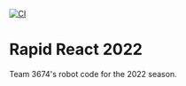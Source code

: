 [![CI](https://github.com/CloverBots/RapidReact2022/actions/workflows/main.yml/badge.svg)](https://github.com/CloverBots/RapidReact2022/actions/workflows/main.yml)

# Rapid React 2022

Team 3674's robot code for the 2022 season.
